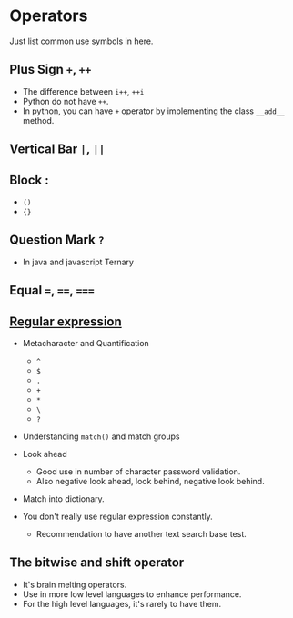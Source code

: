 # Operators

Just list common use symbols in here.

## Plus Sign `+`, `++`

- The difference between `i++`, `++i`
- Python do not have `++`.
- In python, you can have `+` operator by implementing the class `__add__` method.

## Vertical Bar `|`, `||`

## Block : 
- `()`
- `{}`

## Question Mark `?`

- In java and javascript Ternary

## Equal `=`, `==`, `===`

## [Regular expression](https://regexr.com/)

- Metacharacter and Quantification
	- `^`
	- `$`
	- `.`
	- `+`
	- `*`
	- `\`
	- `?`
- Understanding `match()` and match groups
- Look ahead
	- Good use in number of character password validation.
	- Also negative look ahead, look behind, negative look behind.
- Match into dictionary.

- You don't really use regular expression constantly.
	- Recommendation to have another text search base test.
	



## The bitwise and shift operator
- It's brain melting operators.
- Use in  more low level languages to enhance performance.
- For the high level languages, it's rarely to have them.

